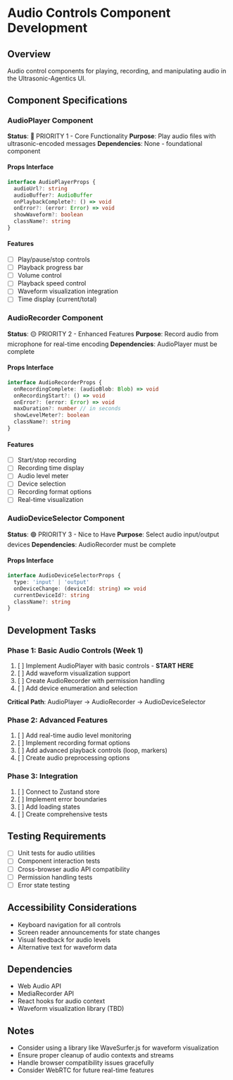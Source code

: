 # Audio Controls Component Development

## Overview
Audio control components for playing, recording, and manipulating audio in the Ultrasonic-Agentics UI.

## Component Specifications

### AudioPlayer Component
**Status**: 🔴 PRIORITY 1 - Core Functionality
**Purpose**: Play audio files with ultrasonic-encoded messages
**Dependencies**: None - foundational component

#### Props Interface
```typescript
interface AudioPlayerProps {
  audioUrl?: string
  audioBuffer?: AudioBuffer
  onPlaybackComplete?: () => void
  onError?: (error: Error) => void
  showWaveform?: boolean
  className?: string
}
```

#### Features
- [ ] Play/pause/stop controls
- [ ] Playback progress bar
- [ ] Volume control
- [ ] Playback speed control
- [ ] Waveform visualization integration
- [ ] Time display (current/total)

### AudioRecorder Component
**Status**: 🟡 PRIORITY 2 - Enhanced Features
**Purpose**: Record audio from microphone for real-time encoding
**Dependencies**: AudioPlayer must be complete

#### Props Interface
```typescript
interface AudioRecorderProps {
  onRecordingComplete: (audioBlob: Blob) => void
  onRecordingStart?: () => void
  onError?: (error: Error) => void
  maxDuration?: number // in seconds
  showLevelMeter?: boolean
  className?: string
}
```

#### Features
- [ ] Start/stop recording
- [ ] Recording time display
- [ ] Audio level meter
- [ ] Device selection
- [ ] Recording format options
- [ ] Real-time visualization

### AudioDeviceSelector Component
**Status**: 🟢 PRIORITY 3 - Nice to Have
**Purpose**: Select audio input/output devices
**Dependencies**: AudioRecorder must be complete

#### Props Interface
```typescript
interface AudioDeviceSelectorProps {
  type: 'input' | 'output'
  onDeviceChange: (deviceId: string) => void
  currentDeviceId?: string
  className?: string
}
```

## Development Tasks

### Phase 1: Basic Audio Controls (Week 1)
1. [ ] Implement AudioPlayer with basic controls - **START HERE**
2. [ ] Add waveform visualization support
3. [ ] Create AudioRecorder with permission handling
4. [ ] Add device enumeration and selection

**Critical Path**: AudioPlayer → AudioRecorder → AudioDeviceSelector

### Phase 2: Advanced Features
1. [ ] Add real-time audio level monitoring
2. [ ] Implement recording format options
3. [ ] Add advanced playback controls (loop, markers)
4. [ ] Create audio preprocessing options

### Phase 3: Integration
1. [ ] Connect to Zustand store
2. [ ] Implement error boundaries
3. [ ] Add loading states
4. [ ] Create comprehensive tests

## Testing Requirements
- [ ] Unit tests for audio utilities
- [ ] Component interaction tests
- [ ] Cross-browser audio API compatibility
- [ ] Permission handling tests
- [ ] Error state testing

## Accessibility Considerations
- Keyboard navigation for all controls
- Screen reader announcements for state changes
- Visual feedback for audio levels
- Alternative text for waveform data

## Dependencies
- Web Audio API
- MediaRecorder API
- React hooks for audio context
- Waveform visualization library (TBD)

## Notes
- Consider using a library like WaveSurfer.js for waveform visualization
- Ensure proper cleanup of audio contexts and streams
- Handle browser compatibility issues gracefully
- Consider WebRTC for future real-time features